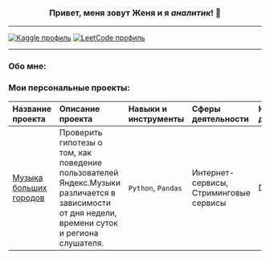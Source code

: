 ### <p align="center">Привет, меня зовут Женя и я _аналитик_! 👋</p>

---
[![Kaggle профиль](https://img.shields.io/badge/Kaggle-20BEFF?style=for-the-badge&logo=Kaggle&logoColor=white)](https://www.kaggle.com/) [![LeetCode профиль](https://img.shields.io/badge/-LeetCode-FFA116?style=for-the-badge&logo=LeetCode&logoColor=black)](https://leetcode.com/u/Kentafarik0_0/)
***
### Обо мне:

### Мои персональные проекты:
|Название проекта|Описание проекта|Навыки и инструменты|Сферы деятельности|Направления деятельности|
|:-|:-|:-|:-|:-|
|[Музыка больших городов](https://github.com/Valeratal/yandeks-praktikum/tree/master/01%20music_big_city)|Проверить гипотезы о том, как поведение пользователей Яндекс.Музыки различается в зависимости от дня недели, времени суток и региона слушателя.|`Python`, `Pandas`|Интернет-сервисы, <br />Стриминговые сервисы|Data Analyst|

